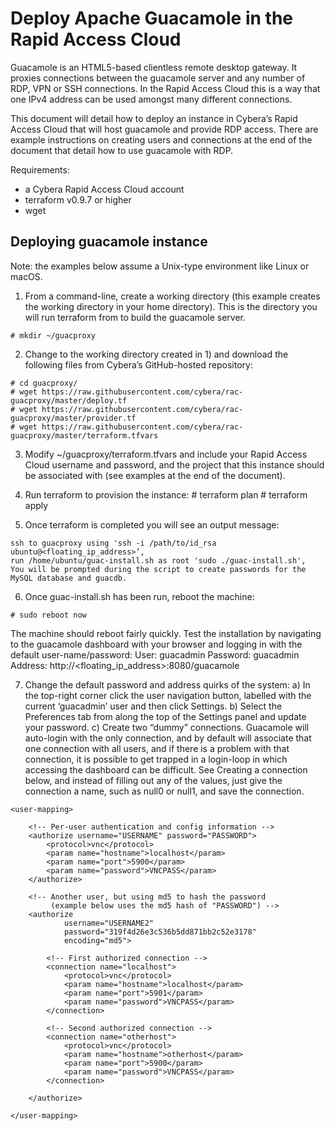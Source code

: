 # Deploy Apache Guacamole in the Rapid Access Cloud

Guacamole is an HTML5-based clientless remote desktop gateway. It proxies connections between the guacamole server and any number of RDP, VPN or SSH connections. In the Rapid Access Cloud this is a way that one IPv4 address can be used amongst many different connections.

This document will detail how to deploy an instance in Cybera’s Rapid Access Cloud that will host guacamole and provide RDP access. There are example instructions on creating users and connections at the end of the document that detail how to use guacamole with RDP.

Requirements:
 - a Cybera Rapid Access Cloud account
 - terraform v0.9.7 or higher
 - wget

## Deploying guacamole instance

Note: the examples below assume a Unix-type environment like Linux or macOS.

1. From a command-line, create a working directory (this example creates the working directory in your home directory). This is the directory you will run terraform from to build the guacamole server.
```
# mkdir ~/guacproxy
```

2. Change to the working directory created in 1) and download the following files from Cybera’s GitHub-hosted repository:
```
# cd guacproxy/
# wget https://raw.githubusercontent.com/cybera/rac-guacproxy/master/deploy.tf
# wget https://raw.githubusercontent.com/cybera/rac-guacproxy/master/provider.tf
# wget https://raw.githubusercontent.com/cybera/rac-guacproxy/master/terraform.tfvars
```
3. Modify ~/guacproxy/terraform.tfvars and include your Rapid Access Cloud username and password, and the project that this instance should be associated with (see examples at the end of the document).

4. Run terraform to provision the instance: # terraform plan # terraform apply

5. Once terraform is completed you will see an output message:
```
ssh to guacproxy using 'ssh -i /path/to/id_rsa ubuntu@<floating_ip_address>’,
run /home/ubuntu/guac-install.sh as root 'sudo ./guac-install.sh',
You will be prompted during the script to create passwords for the MySQL database and guacdb.
```

6. Once guac-install.sh has been run, reboot the machine:
```
# sudo reboot now
```
The machine should reboot fairly quickly. Test the installation by navigating to the guacamole dashboard with your browser and logging in with the default user-name/password:
User: guacadmin
Password: guacadmin
Address: http://<floating_ip_address>:8080/guacamole

7. Change the default password and address quirks of the system:
  a) In the top-right corner click the user navigation button, labelled with the current ‘guacadmin’ user and then click Settings.
  b) Select the Preferences tab from along the top of the Settings panel and update your password.
  c) Create two “dummy” connections. Guacamole will auto-login with the only connection, and by default will associate that one connection with all users, and if there is a problem with that connection, it is possible to get trapped in a login-loop in which accessing the dashboard can be difficult. See Creating a connection below, and instead of filling out any of the values, just give the connection a name, such as null0 or null1, and save the connection.


```
<user-mapping>

    <!-- Per-user authentication and config information -->
    <authorize username="USERNAME" password="PASSWORD">
        <protocol>vnc</protocol>
        <param name="hostname">localhost</param>
        <param name="port">5900</param>
        <param name="password">VNCPASS</param>
    </authorize>

    <!-- Another user, but using md5 to hash the password
         (example below uses the md5 hash of "PASSWORD") -->
    <authorize
            username="USERNAME2"
            password="319f4d26e3c536b5dd871bb2c52e3178"
            encoding="md5">

        <!-- First authorized connection -->
        <connection name="localhost">
            <protocol>vnc</protocol>
            <param name="hostname">localhost</param>
            <param name="port">5901</param>
            <param name="password">VNCPASS</param>
        </connection>

        <!-- Second authorized connection -->
        <connection name="otherhost">
            <protocol>vnc</protocol>
            <param name="hostname">otherhost</param>
            <param name="port">5900</param>
            <param name="password">VNCPASS</param>
        </connection>

    </authorize>

</user-mapping>
```
